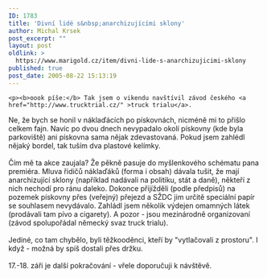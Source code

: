 ```yaml
---
ID: 1783
title: 'Divní lidé s&nbsp;anarchizujícími sklony'
author: Michal Krsek
post_excerpt: ""
layout: post
oldlink: >
  https://www.marigold.cz/item/divni-lide-s-anarchizujicimi-sklony
published: true
post_date: 2005-08-22 15:13:19
---
```

	<p><b>oook píše:</b> Tak jsem o vikendu navštívil závod českého <a href="http://www.trucktrial.cz/" >truck trialu</a>.
Ne, že bych se honil v náklaďácích po pískovnách, nicméně mi to přišlo
celkem fajn. Navíc po dvou dnech nevypadalo okolí pískovny (kde byla
parkoviště) ani pískovna sama nějak zdevastovaná. Pokud jsem zahlédl
nějaký bordel, tak tuším dva plastové kelímky.<br />
<br />
Čím mě ta akce zaujala? Že pěkně pasuje do myšlenkového schématu pana
premiéra. Mluva řidičů náklaďáků (forma i obsah) dávala tušit, že mají
anarchizující sklony (například nadávali na politiku, stát a daně),
někteří z nich nechodí pro ránu daleko. Dokonce přijížděli (podle
předpisů) na pozemek pískovny přes (veřejný) přejezd a SŽDC jim určitě
speciální papír se souhlasem nevydávalo. Zahládl jsem několik výdejen
omamných látek (prodávali tam pívo a cigarety). A pozor - jsou
mezinárodně organizovaní (závod spolupořádal německý svaz truck trialu).<br />
<br />
Jediné, co tam chybělo, byli těžkooděnci, kteří by "vytlačovali z prostoru". I když - možná by spíš dostali přes držku. <br />
<br />
17.-18. záři je další pokračování - vřele doporučuji k návštěvě.</p>